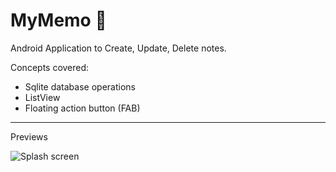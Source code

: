 # MyMemo  📝


Android Application to Create, Update, Delete notes.

Concepts covered:

- Sqlite database operations
- ListView
- Floating action button (FAB)

________________________________________________________________________________________________________________________________________

Previews


![Splash screen](https://i.imgur.com/ofBc4it.png)
